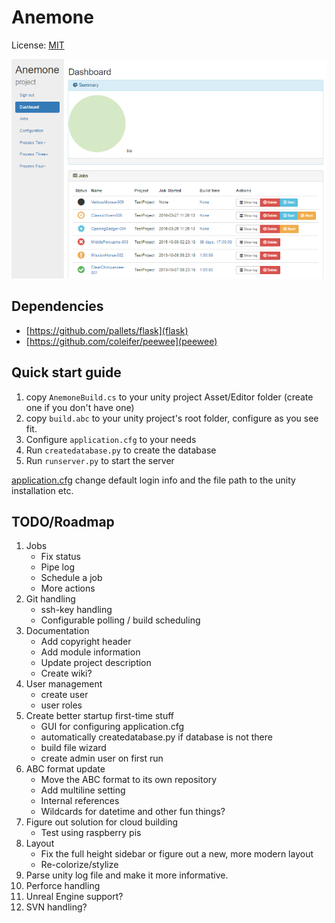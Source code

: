 # Anemone
License: [MIT](LICENSE)

![alt text](https://raw.githubusercontent.com/Winnak/Anemone/master/screenshots/Screenshot_1.png "WIP")


## Dependencies
* [https://github.com/pallets/flask](flask)
* [https://github.com/coleifer/peewee](peewee)


## Quick start guide
1. copy `AnemoneBuild.cs` to your unity project Asset/Editor folder (create one if you don't have one)
2. copy `build.abc` to your unity project's root folder, configure as you see fit.
3. Configure `application.cfg` to your needs
4. Run `createdatabase.py` to create the database
5. Run `runserver.py` to start the server

[application.cfg](application.cfg) change default login info and the file path to the unity installation etc.


## TODO/Roadmap
1. Jobs
    * Fix status
    * Pipe log
    * Schedule a job
    * More actions
2. Git handling
    * ssh-key handling
    * Configurable polling / build scheduling
3. Documentation
    * Add copyright header
    * Add module information
    * Update project description
    * Create wiki?
4. User management
    * create user
    * user roles
5. Create better startup first-time stuff
    * GUI for configuring application.cfg
    * automatically createdatabase.py if database is not there
    * build file wizard
    * create admin user on first run
6. ABC format update
    * Move the ABC format to its own repository
    * Add multiline setting
    * Internal references
    * Wildcards for datetime and other fun things?
7. Figure out solution for cloud building
    * Test using raspberry pis
8. Layout
    * Fix the full height sidebar or figure out a new, more modern layout
    * Re-colorize/stylize
9. Parse unity log file and make it more informative.
10. Perforce handling
11. Unreal Engine support?
12. SVN handling?
